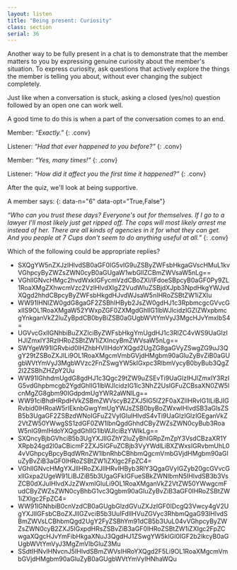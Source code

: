 ```yaml
---
layout: listen
title: "Being present: Curiosity"
class: section
serial: 36
---
```

Another way to be fully present in a chat is to demonstrate that the member matters to you by expressing genuine curiosity about the member's situation. To express curiosity, ask questions that actively explore the things the member is telling you about, without ever changing the subject completely.

Just like when a conversation is stuck, asking a closed (yes/no) question followed by an open one can work well.

A good time to do this is when a part of the conversation comes to an end.

Member: *“Exactly.”*
{: .conv}

Listener: *“Had that ever happened to you before?”*
{: .conv}

Member: *“Yes, many times!”*
{: .conv}

Listener: *“How did it affect you the first time it happened?”*
{: .conv}

After the quiz, we'll look at being supportive.

A member says:
{: data-n="6" data-opt="True,False"}

*“Who can you trust these days? Everyone's out for themselves. If I go to a lawyer I'll most likely just get ripped off. The cops will most likely arrest me instead of her. There are all kinds of agencies in it for what they can get. And you people at 7 Cups don't seem to do anything useful at all.”*
{: .conv}

Which of the following could be appropriate replies?

- SXQgYW5nZXJzIHlvdSB0aGF0IG5vIG9uZSByZWFsbHkgaGVscHMuL1kvVGhpcyByZWZsZWN0cyB0aGUgaW1wbGllZCBmZWVsaW5nLg==
- VGhlIGNvcHMgc2hvdWxkIGFycmVzdCBoZXI/IFdoeSBpcyB0aGF0Py9ZL1RoaXMgZXhwcmVzc2VzIHlvdXIgZ2VudWluZSBjdXJpb3NpdHkgYWJvdXQgd2hhdCBpcyByZWFsbHkgdHJvdWJsaW5nIHRoZSBtZW1iZXIu
- WW91IHNlZW0gdG8gaGF2ZSBhIHByb2JsZW0gdHJ1c3RpbmcgcGVvcGxlIS9OL1RoaXMgaW52YWxpZGF0ZXMgdGhlIG1lbWJlcidzIGZlZWxpbmcgYnkganVkZ2luZyBpdCB0byBiZSB0aGUgbWVtYmVyJ3MgcHJvYmxlbS4=
- UGVvcGxlIGNhbiBuZXZlciByZWFsbHkgYmUgdHJ1c3RlZC4vWS9UaGlzIHJlZmxlY3RzIHRoZSBtZW1iZXIncyBmZWVsaW5nLg==
- SWYgeW91IGRvbid0IHZhbHVlIHdoYXQgd2UgZG8gaGVyZSwgZG9uJ3QgY29tZSBoZXJlLi9OL1RoaXMgcmVmbGVjdHMgbm90aGluZyBvZiB0aGUgbWVtYmVyJ3MgbWVzc2FnZSwgYW5kIGxpc3RlbmVycyB0byBub3QgZ2l2ZSBhZHZpY2Uu
- WW91IGhhdmUgdG8gdHJ1c3Qgc29tZW9uZSEvTi9UaGlzIHJlZmxlY3RzIG5vdGhpbmcgb2YgdGhlIG1lbWJlcidzIG1lc3NhZ2UsIGFuZCBsaXN0ZW5lcnMgZG8gbm90IGdpdmUgYWR2aWNlLg==
- WW91ciBhdHRpdHVkZSBmZWVscyB2ZXJ5IG5lZ2F0aXZlIHRvIG1lLiBJIGRvbid0IHRoaW5rIEknbGwgYmUgYWJsZSB0byBoZWxwIHlvdSB3aGlsZSB5b3UgaGF2ZSBzdWNoIGFuZ2VyIGluIHlvdS4vTi9UaGlzIGlzIGEganVkZ2VtZW50YWwgSS1zdGF0ZW1lbnQgdGhhdCByZWZsZWN0cyBub3RoaW5nIG9mIHdoYXQgdGhlIG1lbWJlciBzYWlkLg==
- SXQncyBjbGVhciB5b3UgYXJlIGZhY2luZyBhIGRpZmZpY3VsdCBzaXR1YXRpb24gd2l0aCBicmF2ZXJ5IGFuZCBjb3VyYWdlLiBXZWxsIGRvbmUhL04vVGhpcyBpcyBqdWRnZW1lbnRhbCBhbmQgcmVmbGVjdHMgbm90aGluZyBvZiB3aGF0IHRoZSBtZW1iZXIgc2FpZC4=
- VGhlIGNvcHMgYXJlIHRoZXJlIHRvIHByb3RlY3QgaGVyIGZyb20gcGVvcGxlIGxpa2UgeW91LiBJZiB5b3UgaGFkIGFueSBkZWNlbmN5IHlvdSB3b3VsZCB0dXJuIHlvdXJzZWxmIGluLi9OL1RoaXMganVkZ2VtZW50YWwgcmFudCByZWZsZWN0cyBhbG1vc3Qgbm90aGluZyBvZiB3aGF0IHRoZSBtZW1iZXIgc2FpZC4=
- WW91IGNhbiB0cnVzdCB0aGUgbGlzdGVuZXJzIGF0IDcgQ3Vwcy4gV2UgYXJlIGFsbCBoZXJlIGZvciB5b3UuIFdlIHVuZGVyc3RhbmQgaG93IHlvdSBmZWVsLCBhbmQgd2UgY2FyZSBhYm91dCB5b3UuL04vVGhpcyByZWZsZWN0cyB2ZXJ5IGxpdHRsZSBvZiB3aGF0IHRoZSBtZW1iZXIgc2FpZCwgaXQgcHJvYmFibHkgaXNuJ3QgdHJ1ZSwgYW5kIGl0IGF2b2lkcyB0aGUgbWVtYmVyJ3MgZmVlbGluZ3Mu
- SSdtIHNvIHNvcnJ5IHlvdSBmZWVsIHRoYXQgd2F5Li9OL1RoaXMgcmVmbGVjdHMgbm90aGluZyB0aGUgbWVtYmVyIHNhaWQu

